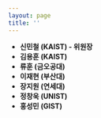```yaml
---
layout: page
title: ''
---
```


- <strong>신민철 (KAIST) - 위원장
- 김용훈 (KAIST)
- 류훈 (금오공대)
- 이재현 (부산대)
- 장지원 (연세대)
- 정창욱 (UNIST)
- 홍성민 (GIST)
